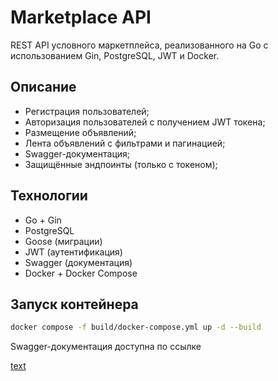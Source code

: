 # Marketplace API

REST API условного маркетплейса, реализованного на Go с использованием Gin, PostgreSQL, JWT и Docker.

## Описание

- Регистрация пользователей;
- Авторизация пользователей с получением JWT токена;
- Размещение объявлений;
- Лента объявлений с фильтрами и пагинацией;
- Swagger-документация;
- Защищённые эндпоинты (только с токеном);

## Технологии

- Go + Gin
- PostgreSQL
- Goose (миграции)
- JWT (аутентификация)
- Swagger (документация)
- Docker + Docker Compose

## Запуск контейнера

```bash
docker compose -f build/docker-compose.yml up -d --build
```

Swagger-документация доступна по ссылке

[text](http://localhost:8080/swagger/index.html)